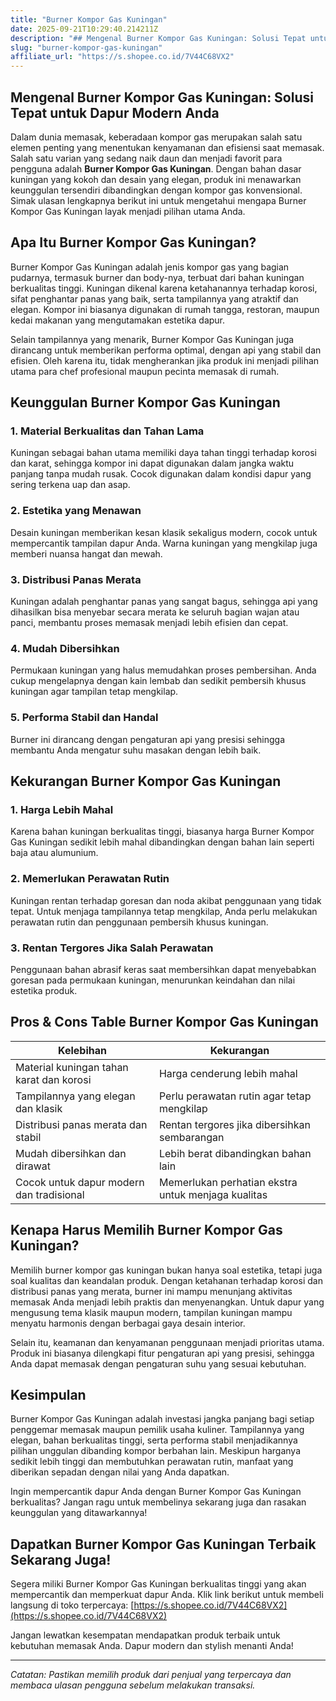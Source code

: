 ```yaml
---
title: "Burner Kompor Gas Kuningan"
date: 2025-09-21T10:29:40.214211Z
description: "## Mengenal Burner Kompor Gas Kuningan: Solusi Tepat untuk Dapur Modern Anda..."
slug: "burner-kompor-gas-kuningan"
affiliate_url: "https://s.shopee.co.id/7V44C68VX2"
---
```

## Mengenal Burner Kompor Gas Kuningan: Solusi Tepat untuk Dapur Modern Anda

Dalam dunia memasak, keberadaan kompor gas merupakan salah satu elemen penting yang menentukan kenyamanan dan efisiensi saat memasak. Salah satu varian yang sedang naik daun dan menjadi favorit para pengguna adalah **Burner Kompor Gas Kuningan**. Dengan bahan dasar kuningan yang kokoh dan desain yang elegan, produk ini menawarkan keunggulan tersendiri dibandingkan dengan kompor gas konvensional. Simak ulasan lengkapnya berikut ini untuk mengetahui mengapa Burner Kompor Gas Kuningan layak menjadi pilihan utama Anda.

## Apa Itu Burner Kompor Gas Kuningan?

Burner Kompor Gas Kuningan adalah jenis kompor gas yang bagian pudarnya, termasuk burner dan body-nya, terbuat dari bahan kuningan berkualitas tinggi. Kuningan dikenal karena ketahanannya terhadap korosi, sifat penghantar panas yang baik, serta tampilannya yang atraktif dan elegan. Kompor ini biasanya digunakan di rumah tangga, restoran, maupun kedai makanan yang mengutamakan estetika dapur.

Selain tampilannya yang menarik, Burner Kompor Gas Kuningan juga dirancang untuk memberikan performa optimal, dengan api yang stabil dan efisien. Oleh karena itu, tidak mengherankan jika produk ini menjadi pilihan utama para chef profesional maupun pecinta memasak di rumah.

## Keunggulan Burner Kompor Gas Kuningan

### 1. Material Berkualitas dan Tahan Lama
Kuningan sebagai bahan utama memiliki daya tahan tinggi terhadap korosi dan karat, sehingga kompor ini dapat digunakan dalam jangka waktu panjang tanpa mudah rusak. Cocok digunakan dalam kondisi dapur yang sering terkena uap dan asap.

### 2. Estetika yang Menawan
Desain kuningan memberikan kesan klasik sekaligus modern, cocok untuk mempercantik tampilan dapur Anda. Warna kuningan yang mengkilap juga memberi nuansa hangat dan mewah.

### 3. Distribusi Panas Merata
Kuningan adalah penghantar panas yang sangat bagus, sehingga api yang dihasilkan bisa menyebar secara merata ke seluruh bagian wajan atau panci, membantu proses memasak menjadi lebih efisien dan cepat.

### 4. Mudah Dibersihkan
Permukaan kuningan yang halus memudahkan proses pembersihan. Anda cukup mengelapnya dengan kain lembab dan sedikit pembersih khusus kuningan agar tampilan tetap mengkilap.

### 5. Performa Stabil dan Handal
Burner ini dirancang dengan pengaturan api yang presisi sehingga membantu Anda mengatur suhu masakan dengan lebih baik.

## Kekurangan Burner Kompor Gas Kuningan

### 1. Harga Lebih Mahal
Karena bahan kuningan berkualitas tinggi, biasanya harga Burner Kompor Gas Kuningan sedikit lebih mahal dibandingkan dengan bahan lain seperti baja atau alumunium.

### 2. Memerlukan Perawatan Rutin
Kuningan rentan terhadap goresan dan noda akibat penggunaan yang tidak tepat. Untuk menjaga tampilannya tetap mengkilap, Anda perlu melakukan perawatan rutin dan penggunaan pembersih khusus kuningan.

### 3. Rentan Tergores Jika Salah Perawatan
Penggunaan bahan abrasif keras saat membersihkan dapat menyebabkan goresan pada permukaan kuningan, menurunkan keindahan dan nilai estetika produk.

## Pros & Cons Table Burner Kompor Gas Kuningan

| Kelebihan | Kekurangan |
| --- | --- |
| Material kuningan tahan karat dan korosi | Harga cenderung lebih mahal |
| Tampilannya yang elegan dan klasik | Perlu perawatan rutin agar tetap mengkilap |
| Distribusi panas merata dan stabil | Rentan tergores jika dibersihkan sembarangan |
| Mudah dibersihkan dan dirawat | Lebih berat dibandingkan bahan lain |
| Cocok untuk dapur modern dan tradisional | Memerlukan perhatian ekstra untuk menjaga kualitas |

## Kenapa Harus Memilih Burner Kompor Gas Kuningan?

Memilih burner kompor gas kuningan bukan hanya soal estetika, tetapi juga soal kualitas dan keandalan produk. Dengan ketahanan terhadap korosi dan distribusi panas yang merata, burner ini mampu menunjang aktivitas memasak Anda menjadi lebih praktis dan menyenangkan. Untuk dapur yang mengusung tema klasik maupun modern, tampilan kuningan mampu menyatu harmonis dengan berbagai gaya desain interior.

Selain itu, keamanan dan kenyamanan penggunaan menjadi prioritas utama. Produk ini biasanya dilengkapi fitur pengaturan api yang presisi, sehingga Anda dapat memasak dengan pengaturan suhu yang sesuai kebutuhan.

## Kesimpulan

Burner Kompor Gas Kuningan adalah investasi jangka panjang bagi setiap penggemar memasak maupun pemilik usaha kuliner. Tampilannya yang elegan, bahan berkualitas tinggi, serta performa stabil menjadikannya pilihan unggulan dibanding kompor berbahan lain. Meskipun harganya sedikit lebih tinggi dan membutuhkan perawatan rutin, manfaat yang diberikan sepadan dengan nilai yang Anda dapatkan.

Ingin mempercantik dapur Anda dengan Burner Kompor Gas Kuningan berkualitas? Jangan ragu untuk membelinya sekarang juga dan rasakan keunggulan yang ditawarkannya!

## Dapatkan Burner Kompor Gas Kuningan Terbaik Sekarang Juga!

Segera miliki Burner Kompor Gas Kuningan berkualitas tinggi yang akan mempercantik dan memperkuat dapur Anda. Klik link berikut untuk membeli langsung di toko terpercaya: [https://s.shopee.co.id/7V44C68VX2](https://s.shopee.co.id/7V44C68VX2)

Jangan lewatkan kesempatan mendapatkan produk terbaik untuk kebutuhan memasak Anda. Dapur modern dan stylish menanti Anda!

---

*Catatan: Pastikan memilih produk dari penjual yang terpercaya dan membaca ulasan pengguna sebelum melakukan transaksi.*